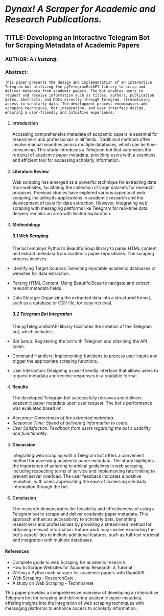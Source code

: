 # ***Dynax! A Scraper for Academic and Research Publications.***

## **TITLE: Developing an Interactive Telegram Bot for Scraping Metadata of Academic Papers**

### AUTHOR: *A.I Instaraj.*

### **Abstract:**

    This paper presents the design and implementation of an interactive Telegram bot utilizing the pyTelegramBotAPI library to scrap and deliver metadata from academic papers. The bot enables users to request and receive information such as titles, authors, publication dates, abstracts, and DOIs directly through Telegram, streamlining access to scholarly data. The development process encompasses web scraping techniques, bot integration, and user interface design, ensuring a user-friendly and intuitive experience.

1. #### **Introduction**

   Accessing comprehensive metadata of academic papers is essential for researchers and professionals in all fields. Traditional methods often involve manual searches across multiple databases, which can be time-consuming. This study introduces a Telegram bot that automates the retrieval of academic paper metadata, providing users with a seamless and efficient tool for accessing scholarly information.
2. #### **Literature Review**

   Web scraping has emerged as a powerful technique for extracting data from websites, facilitating the collection of large datasets for research purposes. Previous studies have explored various aspects of web scraping, including its applications in academic research and the development of tools for data extraction. However, integrating web scraping with messaging platforms like Telegram for real-time data delivery remains an area with limited exploration.
3. #### **Methodology**

   ##### **3.1 *Web Scraping***

   The bot employs Python's BeautifulSoup library to parse HTML content and extract metadata from academic paper repositories. The scraping process involves:

* Identifying Target Sources: Selecting reputable academic databases or websites for data extraction.
* Parsing HTML Content: Using BeautifulSoup to navigate and extract relevant metadata fields.
* Data Storage: Organizing the extracted data into a structured format, such as a database or CSV file, for easy retrieval.

  ##### **3.2 *Telegram Bot Integration***

  The pyTelegramBotAPI library facilitates the creation of the Telegram bot, which includes:
* Bot Setup: Registering the bot with Telegram and obtaining the API token.
* Command Handlers: Implementing functions to process user inputs and trigger the appropriate scraping functions.
* User Interaction: Designing a user-friendly interface that allows users to request metadata and receive responses in a readable format.

4. #### **Results**

   The developed Telegram bot successfully retrieves and delivers academic paper metadata upon user request. The bot's performance was evaluated based on:

* *Accuracy: Correctness of the extracted metadata.*
* *Response Time: Speed of delivering information to users.*
* *User Satisfaction: Feedback from users regarding the bot's usability and functionality.*

5. #### **Discussion**

   Integrating web scraping with a Telegram bot offers a convenient method for accessing academic paper metadata. The study highlights the importance of adhering to ethical guidelines in web scraping, including respecting terms of service and implementing rate limiting to prevent server overload. The user feedback indicates a positive reception, with users appreciating the ease of accessing scholarly information through the bot.
6. #### **Conclusion**

   The research demonstrates the feasibility and effectiveness of using a Telegram bot to scrape and deliver academic paper metadata. This approach enhances accessibility to scholarly data, benefiting researchers and professionals by providing a streamlined method for obtaining relevant information. Future work may involve expanding the bot's capabilities to include additional features, such as full-text retrieval and integration with multiple databases.

#### **References**

* Complete guide to web Scraping for academic research
* How to Scrape Websites for Academic Research: A Tutorial
* Writing a Python web scraper for academic papers with RapidAPI.
* Web Scraping - ResearchGate .
* A study on Web Scraping - Technoarete

This paper provides a comprehensive overview of developing an interactive Telegram bot for scraping and delivering academic paper metadata, offering insights into the integration of web scraping techniques with messaging platforms to enhance access to scholarly information.
